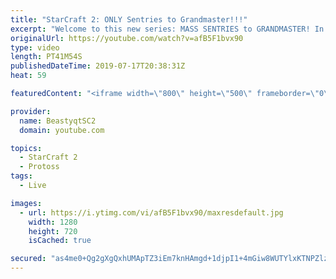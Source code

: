 ```yaml
---
title: "StarCraft 2: ONLY Sentries to Grandmaster!!!"
excerpt: "Welcome to this new series: MASS SENTRIES to GRANDMASTER! In this series, we will see how far I can get by playing ONLY Sentries on the ladder in ALL Protoss matchups!  Feel free to let me know if you have any suggestions for future videos. I hope you guys enjoy this one!  Check out my stream on Twitch"
originalUrl: https://youtube.com/watch?v=afB5F1bvx90
type: video
length: PT41M54S
publishedDateTime: 2019-07-17T20:38:31Z
heat: 59

featuredContent: "<iframe width=\"800\" height=\"500\" frameborder=\"0\" src=\"https://www.youtube.com/embed/afB5F1bvx90\" allow=\"accelerometer; autoplay; encrypted-media; gyroscope; picture-in-picture\" allowfullscreen></iframe>"

provider:
  name: BeastyqtSC2
  domain: youtube.com

topics:
  - StarCraft 2
  - Protoss
tags:
  - Live

images:
  - url: https://i.ytimg.com/vi/afB5F1bvx90/maxresdefault.jpg
    width: 1280
    height: 720
    isCached: true

secured: "as4me0+Qg2gXgQxhUMApTZ3iEm7knHAmgd+1djpI1+4mGiw8WUTYlxKTNPZlzWetoReNgoRW9XZDJMrY7i4AbLZ/59NpX5s4UTYW+2e44eqfff8q4DsIxjoUNmESj/5Auq7iomKaJnlTHhwHAsylva6WQGGsucqgptiONSWUtxaQI8WyZ4NTKKoymdPXXSQXfjMfZazBTyQ5fvnDQQ95rbnTAfohORT8NT8Fn0b80uD9AE+YStRBlZATOd68qvziFLJWtxx5gJqf2BeQNECfBXmDui3ghmWUV4iaHLD+tu2V6JpHalm8wTM5aDGOQxGtDVvUT6emJu15cKeRpAoYpyVMjMEKA3/9XfKvm/GHoJkmxToisnOlY90QaGl5V51vxJxHi09qtPrEkyIGgsFffgF1TucVoLp0FoALu70Gwxc=;6QsXOMQDEkr0DewiqzV5ng=="
---
```



